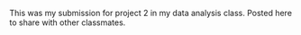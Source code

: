 This was my submission for project 2 in my data analysis class.  Posted here to share with other classmates.

